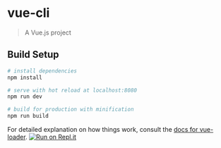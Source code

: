 # vue-cli

> A Vue.js project

## Build Setup

``` bash
# install dependencies
npm install

# serve with hot reload at localhost:8080
npm run dev

# build for production with minification
npm run build
```

For detailed explanation on how things work, consult the [docs for vue-loader](http://vuejs.github.io/vue-loader).
[![Run on Repl.it](https://repl.it/badge/github/Martino71k/Vue-Healthy-Store-app)](https://repl.it/github/Martino71k/Vue-Healthy-Store-app)
